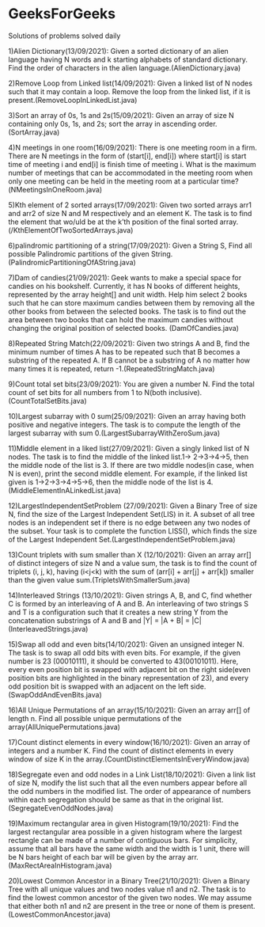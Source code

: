# GeeksForGeeks
Solutions of problems solved daily

1)Alien Dictionary(13/09/2021):
Given a sorted dictionary of an alien language having N words and k starting alphabets of standard dictionary. Find the order of characters in the alien language.(AlienDictionary.java)

2)Remove Loop from Linked list(14/09/2021):
Given a linked list of N nodes such that it may contain a loop. Remove the loop from the linked list, if it is present.(RemoveLoopInLinkedList.java)

3)Sort an array of 0s, 1s and 2s(15/09/2021):
Given an array of size N containing only 0s, 1s, and 2s; sort the array in ascending order.(SortArray.java)

4)N meetings in one room(16/09/2021):
There is one meeting room in a firm. There are N meetings in the form of (start[i], end[i]) where start[i] is start time of meeting i and end[i] is finish time of meeting i.
What is the maximum number of meetings that can be accommodated in the meeting room when only one meeting can be held in the meeting room at a particular time?(NMeetingsInOneRoom.java)

5)Kth element of 2 sorted arrays(17/09/2021):
Given two sorted arrays arr1 and arr2 of size N and M respectively and an element K. The task is to find the element that wo/uld be at the k’th position of the final sorted array.(/KthElementOfTwoSortedArrays.java)

6)palindromic partitioning of a string(17/09/2021):
Given a String S, Find all possible Palindromic partitions of the given String.(PalindromicPartitioningOfAString.java)

7)Dam of candies(21/09/2021):
Geek wants to make a special space for candies on his bookshelf. Currently, it has N books of different heights, represented by the array height[] and unit width. Help him select 2 books such that he can store maximum candies between them by removing all the other books from between the selected books. The task is to find out the area between two books that can hold the maximum candies without changing the original position of selected books. (DamOfCandies.java)

8)Repeated String Match(22/09/2021):
Given two strings A and B, find the minimum number of times A has to be repeated such that B becomes a substring of the repeated A. If B cannot be a substring of A no matter how many times it is repeated, return -1.(RepeatedStringMatch.java)

9)Count total set bits(23/09/2021):
You are given a number N. Find the total count of set bits for all numbers from 1 to N(both inclusive). (CountTotalSetBits.java)

10)Largest subarray with 0 sum(25/09/2021):
Given an array having both positive and negative integers. The task is to compute the length of the largest subarray with sum 0.(LargestSubarrayWithZeroSum.java)

11)Middle element in a liked list(27/09/2021):
Given a singly linked list of N nodes. The task is to find the middle of the linked list.1-> 2->3->4->5, then the middle node of the list is 3. If there are two middle nodes(in case, when N is even), print the second middle element. For example, if the linked list given is 1->2->3->4->5->6, then the middle node of the list is 4.(MiddleElementInALinkedList.java)

12)LargestIndependentSetProblem (27/09/2021):
Given a Binary Tree of size N, find the size of the Largest Independent Set(LIS) in it. A subset of all tree nodes is an independent set if there is no edge between any two nodes of the subset. Your task is to complete the function LISS(), which finds the size of the Largest Independent Set.(LargestIndependentSetProblem.java)

13)Count triplets with sum smaller than X (12/10/2021):
Given an array arr[] of distinct integers of size N and a value sum, the task is to find the count of triplets (i, j, k), having (i<j<k) with the sum of (arr[i] + arr[j] + arr[k]) smaller than the given value sum.(TripletsWithSmallerSum.java)

14)Interleaved Strings (13/10/2021):
Given strings A, B, and C, find whether C is formed by an interleaving of A and B.
An interleaving of two strings S and T is a configuration such that it creates a new string Y from the concatenation substrings of A and B and |Y| = |A + B| = |C| (InterleavedStrings.java)

15)Swap all odd and even bits(14/10/2021):
Given an unsigned integer N. The task is to swap all odd bits with even bits. For example, if the given number is 23 (00010111), it should be converted to 43(00101011). Here, every even position bit is swapped with adjacent bit on the right side(even position bits are highlighted in the binary representation of 23), and every odd position bit is swapped with an adjacent on the left side.(SwapOddAndEvenBits.java)

16)All Unique Permutations of an array(15/10/2021):
Given an array arr[] of length n. Find all possible unique permutations of the array(AllUniquePermutations.java)

17)Count distinct elements in every window(16/10/2021):
Given an array of integers and a number K. Find the count of distinct elements in every window of size K in the array.(CountDistinctElementsInEveryWindow.java)

18)Segregate even and odd nodes in a Link List(18/10/2021):
Given a link list of size N, modify the list such that all the even numbers appear before all the odd numbers in the modified list. The order of appearance of numbers within each segregation should be same as that in the original list.(SegregateEvenOddNodes.java)

19)Maximum rectangular area in given Histogram(19/10/2021):
Find the largest rectangular area possible in a given histogram where the largest rectangle can be made of a number of contiguous bars. For simplicity, assume that all bars have the same width and the width is 1 unit, there will be N bars height of each bar will be given by the array arr.(MaxRectAreaInHistogram.java)

20)Lowest Common Ancestor in a Binary Tree(21/10/2021):
Given a Binary Tree with all unique values and two nodes value n1 and n2. The task is to find the lowest common ancestor of the given two nodes. We may assume that either both n1 and n2 are present in the tree or none of them is present. (LowestCommonAncestor.java)
